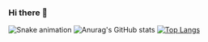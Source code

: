 ### Hi there 👋
![Snake animation](https://github.com/RTopdar/RTopdar/blob/output/github-contribution-grid-snake.svg)
![Anurag's GitHub stats](https://github-readme-stats.vercel.app/api?username=RTopdar&show_icons=true&theme=tokyonight)
[![Top Langs](https://github-readme-stats.vercel.app/api/top-langs/?username=RTopdar)](https://github.com/anuraghazra/github-readme-stats)
